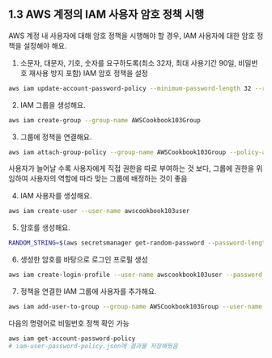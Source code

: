 ## 1.3 AWS 계정의 IAM 사용자 암호 정책 시행

AWS 계정 내 사용자에 대해 암호 정책을 시행해야 할 경우, IAM 사용자에 대한 암호 정책을 설정해야 해요.

1. 소문자, 대문자, 기호, 숫자를 요구하도록(최소 32자, 최대 사용기간 90일, 비밀번호 재사용 방지 포함) IAM 암호 정책을 설정

```bash
aws iam update-account-password-policy --minimum-password-length 32 --require-symbols --require-numbers --require-uppercase-characters --require-lowercase-characters --allow-users-to-change-password --max-password-age 90 --password-reuse-prevention true
```

2. IAM 그룹을 생성해요.

```bash
aws iam create-group --group-name AWSCookbook103Group
```

3. 그룹에 정책을 연결해요.

```bash
aws iam attach-group-policy --group-name AWSCookbook103Group --policy-arn arn:aws:iam::aws:policy/AWSBillingReadOnlyAccess
```

사용자가 늘어날 수록 사용자에게 직접 권한을 따로 부여하는 것 보다, 그룹에 권한을 위임하여 사용자의 역할에 따라 맞는 그룹에 배정하는 것이 좋음

4. IAM 사용자를 생성해요.

```bash
aws iam create-user --user-name awscookbook103user
```

5. 암호를 생성해요.

```bash
RANDOM_STRING=$(aws secretsmanager get-random-password --password-length 32 --require-each-included-type --output text --query RandomPassword)
```

6. 생성한 암호를 바탕으로 로그인 프로필 생성

```bash
aws iam create-login-profile --user-name awscookbook103user --password $RANDOM_STRING
```

7. 정책을 연결한 IAM 그룹에 사용자를 추가해요.

```bash
aws iam add-user-to-group --group-name AWSCookbook103Group --user-name awscookbook103user
```

다음의 명령어로 비밀번호 정책 확인 가능

```bash
aws iam get-account-password-policy
# iam-user-password-policy.json에 결과물 저장해뒀음
```
